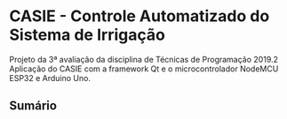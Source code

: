 # CASIE - Controle Automatizado do Sistema de Irrigação
Projeto da 3ª avaliação da disciplina de Técnicas de Programação 2019.2
Aplicação do CASIE com a framework Qt e o microcontrolador NodeMCU ESP32 e Arduino Uno.

## Sumário
